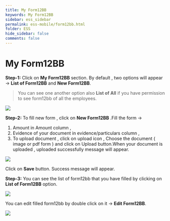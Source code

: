 ```yaml
---
title: My Form12BB
keywords: My Form12BB
sidebar: ess_sidebar
permalink: ess-mobile/form12bb.html
folder: ESS
hide_sidebar: false
comments: false
---
```

# My Form12BB


**Step-1:** Click on **My Form12BB** section. By default , two options will appear -> **List of Form12BB** and **New Form12BB**. 

> You can see one another option also **List of All** if you have permission to see form12bb of all the employees. 

![](/images/myform12bb.jpg)


**Step-2:** To fill new form , click on **New Form12BB** .Fill the form -> 

1. Amount in Amount column , 
2. Evidence of your document in evidence/particulars column , 
3. To upload document , click on upload icon , Choose the document ( image or pdf form ) and click on Upload button.When your document is uploaded , uploaded successfully message will appear.

![](/images/uploaddocument.jpg)

Click on **Save** button. Success message will appear.

**Step-3:** You can see the list of form12bb that you have filled by clicking on **List of Form12BB** option.

![](/images/listform12bb.jpg)

You can edit filled form12bb by double click on it -> **Edit Form12BB**. 

![](/images/editform12bb.jpg)
